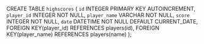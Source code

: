 CREATE TABLE `highscores` (
	`id` INTEGER PRIMARY KEY AUTOINCREMENT,
	`player_id` INTEGER NOT NULL,
	`player_name` VARCHAR NOT NULL,
	`score` INTEGER NOT NULL,
  `date` DATETIME NOT NULL DEFAULT CURRENT_DATE,
	FOREIGN KEY(player_id) REFERENCES players(id),
	FOREIGN KEY(player_name) REFERENCES players(name)
);